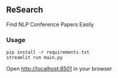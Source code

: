 ## ReSearch

Find NLP Conference Papers Easily

### Usage

```
pip install -r requirements.txt
streamlit run main.py
```

Open [http://localhost:8501](http://localhost:8501) in your browser
